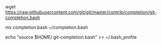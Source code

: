 wget https://raw.githubusercontent.com/git/git/master/contrib/completion/git-completion.bash

mv completion.bash ~/completion.bash

echo "source $HOME/.git-completion.bash" >> ~/.bash_profile
